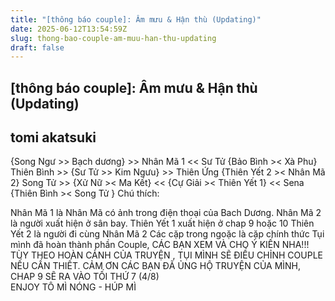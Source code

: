 ```yaml
---
title: "[thông báo couple]: Âm mưu & Hận thù (Updating)"
date: 2025-06-12T13:54:59Z
slug: thong-bao-couple-am-muu-han-thu-updating
draft: false
---
```


## [thông báo couple]: Âm mưu & Hận thù (Updating)

## tomi akatsuki

{Song Ngư >> Bạch dương} >> Nhân Mã 1 << Sư Tử
{Bảo Bình >< Xà Phu}
Thiên Bình >> {Sư Tử >> Kim Ngưu} >> Thiên Ứng 
{Thiên Yết 2 >< Nhân Mã 2}
Song Tử >> {Xử Nữ >< Ma Kết} << {Cự Giải >< Thiên Yết 1} << Sena
{Thiên Bình >< Song Tử }
Chú thích:

Nhân Mã 1 là Nhân Mã có ảnh trong điện thoại của Bach Dương.
Nhân Mã 2 là người xuất hiện ở sân bay.
Thiên Yết 1 xuất hiện ở chap 9 hoặc 10
Thiên Yết 2 là người đi cùng Nhân Mã 2
Các cặp trong ngoặc là cặp chính thức
Tụi mình đã hoàn thành phần Couple, CÁC BẠN XEM VÀ CHO Ý KIẾN NHA!!! TÙY THEO HOÀN CẢNH CỦA TRUYỆN , TỤI MÌNH SẼ ĐIỀU CHỈNH COUPLE NẾU CẦN THIẾT.
CẢM ƠN CÁC BẠN ĐÃ ỦNG HỘ TRUYỆN CỦA MÌNH, CHAP 9 SẼ RA VÀO TỐI THỨ 7 (4/8)   
ENJOY 
TÔ MÌ NÓNG - HÚP MÌ